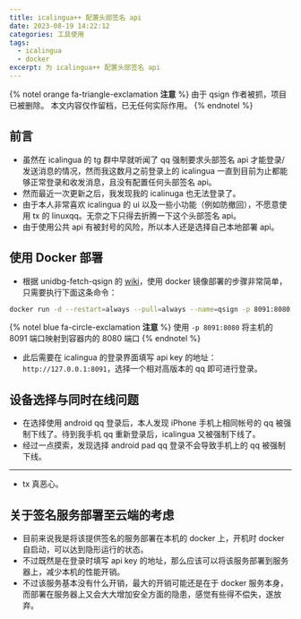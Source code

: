 ```yaml
---
title: icalingua++ 配置头部签名 api
date: 2023-08-19 14:22:12
categories: 工具使用
tags:
  - icalingua
  - docker
excerpt: 为 icalingua++ 配置头部签名 api
---
```


{% notel orange fa-triangle-exclamation **注意** %}
由于 qsign 作者被抓，项目已被删除。
本文内容仅作留档，已无任何实际作用。
{% endnotel %}

## 前言

-   虽然在 icalingua 的 tg 群中早就听闻了 qq 强制要求头部签名 api 才能登录/发送消息的情况，然而我这数月之前登录上的 icalingua 一直到目前为止都能够正常登录和收发消息，且没有配置任何头部签名 api。
-   然而最近一次更新之后，我发现我的 icalinuga 也无法登录了。
-   由于本人非常喜欢 icalingua 的 ui 以及一些小功能（例如防撤回），不愿意使用 tx 的 linuxqq。无奈之下只得去折腾一下这个头部签名 api。
-   由于使用公共 api 有被封号的风险，所以本人还是选择自己本地部署 api。

## 使用 Docker 部署

-   根据 unidbg-fetch-qsign 的 [wiki](https://github.com/fuqiuluo/unidbg-fetch-qsign/wiki/%E9%83%A8%E7%BD%B2%E5%9C%A8Docker)，使用 docker 镜像部署的步骤非常简单，只需要执行下面这条命令：

```bash
docker run -d --restart=always --pull=always --name=qsign -p 8091:8080 ghcr.io/fuqiuluo/unidbg-fetch-qsign:master
```

{% notel blue fa-circle-exclamation **注意** %}
使用 `-p 8091:8080` 将主机的 8091 端口映射到容器内的 8080 端口
{% endnotel %}

-   此后需要在 icalingua 的登录界面填写 api key 的地址：`http://127.0.0.1:8091`，选择一个相对高版本的 qq 即可进行登录。

## 设备选择与同时在线问题

-   在选择使用 android qq 登录后，本人发现 iPhone 手机上相同帐号的 qq 被强制下线了。待到我手机 qq 重新登录后，icalingua 又被强制下线了。
-   经过一点摸索，发现选择 android pad qq 登录不会导致手机上的 qq 被强制下线。

---

-   tx 真恶心。

## 关于签名服务部署至云端的考虑

-   目前来说我是将该提供签名的服务部署在本机的 docker 上，开机时 docker 自启动，可以达到隐形运行的状态。
-   不过既然是在登录时填写 api key 的地址，那么应该可以将该服务部署到服务器上，减少本机的性能开销。
-   不过该服务基本没有什么开销，最大的开销可能还是在于 docker 服务本身，而部署在服务器上又会大大增加安全方面的隐患，感觉有些得不偿失，遂放弃。
